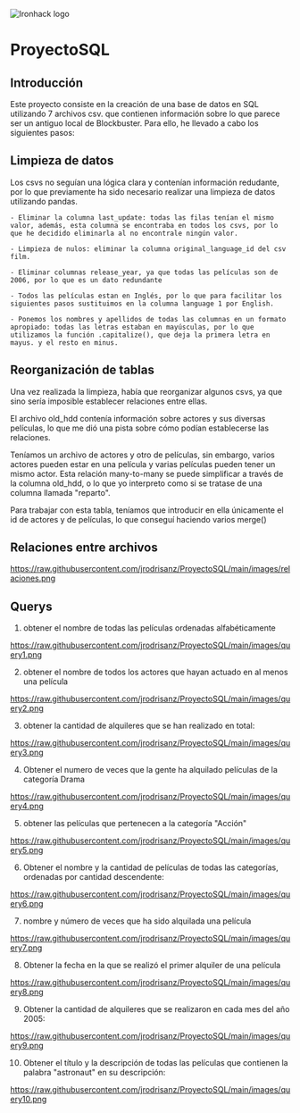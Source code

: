 
![Ironhack logo](https://i.imgur.com/1QgrNNw.png)

# ProyectoSQL

## Introducción

Este proyecto consiste en la creación de una base de datos en SQL utilizando 7 archivos csv. que contienen información sobre lo que parece ser un antiguo local de Blockbuster. Para ello, he llevado a cabo los siguientes pasos:

## Limpieza de datos

Los csvs no seguían una lógica clara y contenían información redudante, por lo que previamente ha sido necesario realizar una limpieza de datos utilizando pandas.

    - Eliminar la columna last_update: todas las filas tenían el mismo valor, además, esta columna se encontraba en todos los csvs, por lo que he decidido eliminarla al no encontrale ningún valor.

    - Limpieza de nulos: eliminar la columna original_language_id del csv film.

    - Eliminar columnas release_year, ya que todas las películas son de 2006, por lo que es un dato redundante

    - Todos las películas estan en Inglés, por lo que para facilitar los siguientes pasos sustituimos en la columna language 1 por English.

    - Ponemos los nombres y apellidos de todas las columnas en un formato apropiado: todas las letras estaban en mayúsculas, por lo que utilizamos la función .capitalize(), que deja la primera letra en mayus. y el resto en minus.

## Reorganización de tablas

Una vez realizada la limpieza, había que reorganizar algunos csvs, ya que sino sería imposible establecer relaciones entre ellas.

El archivo old_hdd contenía información sobre actores y sus diversas películas, lo que me dió una pista sobre cómo podían establecerse las relaciones. 

Teníamos un archivo de actores y otro de películas, sin embargo, varios actores pueden estar en una película y varias películas pueden tener un mismo actor. Esta relación many-to-many se puede simplificar a través de la columna old_hdd, o lo que yo interpreto como si se tratase de una columna llamada "reparto".

Para trabajar con esta tabla, teníamos que introducir en ella únicamente el id de actores y de películas, lo que conseguí haciendo varios merge()

## Relaciones entre archivos


https://raw.githubusercontent.com/jrodrisanz/ProyectoSQL/main/images/relaciones.png


## Querys

1. obtener el nombre de todas las películas ordenadas alfabéticamente

https://raw.githubusercontent.com/jrodrisanz/ProyectoSQL/main/images/query1.png

2. obtener el nombre de todos los actores que hayan actuado en al menos una película 

https://raw.githubusercontent.com/jrodrisanz/ProyectoSQL/main/images/query2.png

3. obtener la cantidad de alquileres que se han realizado en total:

https://raw.githubusercontent.com/jrodrisanz/ProyectoSQL/main/images/query3.png

4. Obtener el numero de veces que la gente ha alquilado películas de la categoría Drama

https://raw.githubusercontent.com/jrodrisanz/ProyectoSQL/main/images/query4.png

5. obtener las películas que pertenecen a la categoría "Acción"

https://raw.githubusercontent.com/jrodrisanz/ProyectoSQL/main/images/query5.png

6. Obtener el nombre y la cantidad de películas de todas las categorías, ordenadas por cantidad descendente:

https://raw.githubusercontent.com/jrodrisanz/ProyectoSQL/main/images/query6.png

7. nombre y número de veces que ha sido alquilada una película

https://raw.githubusercontent.com/jrodrisanz/ProyectoSQL/main/images/query7.png

8. Obtener la fecha en la que se realizó el primer alquiler de una película

https://raw.githubusercontent.com/jrodrisanz/ProyectoSQL/main/images/query8.png

9. Obtener la cantidad de alquileres que se realizaron en cada mes del año 2005:

https://raw.githubusercontent.com/jrodrisanz/ProyectoSQL/main/images/query9.png

10. Obtener el título y la descripción de todas las películas que contienen la palabra "astronaut" en su descripción:

https://raw.githubusercontent.com/jrodrisanz/ProyectoSQL/main/images/query10.png